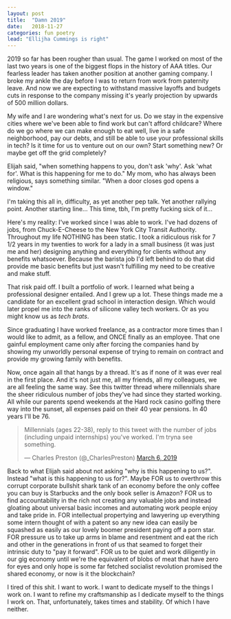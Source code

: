 ```yaml
---
layout: post
title:  "Damn 2019"
date:   2018-11-27
categories: fun poetry
lead: "Ellijha Cummings is right"
---
```


2019 so far has been rougher than usual. The game I worked on most of the last two years is one of the biggest flops in the history of AAA titles. Our fearless leader has taken another position at another gaming company. I broke my ankle the day before I was to return from work from paternity leave. And now we are expecting to withstand massive layoffs and budgets cuts in response to the company missing it's yearly projection by upwards of 500 million dollars.

My wife and I are wondering what's next for us. Do we stay in the expensive cities where we've been able to find work but can't afford childcare? Where do we go where we can make enough to eat well, live in a safe neighborhood, pay our debts, and still be able to use your professional skills in tech? Is it time for us to venture out on our own? Start something new? Or maybe get off the grid completely?

Elijah said, "when something happens to you, don't ask 'why'. Ask 'what for'. What is this happening for me to do." My mom, who has always been religious, says something similar. "When a door closes god opens a window."

I'm taking this all in, difficulty, as yet another pep talk. Yet another rallying point. Another starting line... This time, tbh, I'm pretty fucking sick of it...

Here's my reality: I've worked since I was able to work. I've had dozens of jobs, from Chuck-E-Cheese to the New York City Transit Authority. Throughout my life NOTHING has been static. I took a ridiculous risk for 7 1/2 years in my twenties to work for a lady in a small business (it was just me and her) designing anything and everything for clients without any benefits whatsoever. Because the barista job I'd left behind to do that did provide me basic benefits but just wasn't fulfilling my need to be creative and make stuff.

That risk paid off. I built a portfolio of work. I learned what being a professional designer entailed. And I grew up a lot. These things made me a candidate for an excellent grad school in interaction design. Which would later propel me into the ranks of silicone valley tech workers. Or as you might know us as <i>tech brats</i>.

Since graduating I have worked freelance, as a contractor more times than I would like to admit, as a fellow, and ONCE finally as an employee. That one gainful employment came only after forcing the companies hand by showing my unworldly personal expense of trying to remain on contract and provide my growing family with benefits. 

Now, once again all that hangs by a thread. It's as if none of it was ever real in the first place. And it's not just me, all my friends, all my colleagues, we are all feeling the same way. See this twitter thread where millennials share the sheer ridiculous number of jobs they've had since they started working. All while our parents spend weekends at the Hard rock casino golfing there way into the sunset, all expenses paid on their 40 year pensions. In 40 years I'll be 76.

<blockquote class="twitter-tweet" data-lang="en"><p lang="en" dir="ltr">Millennials (ages 22-38), reply to this tweet with the number of jobs (including unpaid internships) you&#39;ve worked. I&#39;m tryna see something.</p>&mdash; Charles Preston (@_CharlesPreston) <a href="https://twitter.com/_CharlesPreston/status/1103313694774181888?ref_src=twsrc%5Etfw">March 6, 2019</a></blockquote>
<script async src="https://platform.twitter.com/widgets.js" charset="utf-8"></script>

Back to what Elijah said about not asking "why is this happening to us?". Instead "what is this happening to us for?". Maybe FOR us to overthrow this corrupt corporate bullshit shark tank of an economy before the only coffee you can buy is Starbucks and the only book seller is Amazon? FOR us to find accountability in the rich not creating any valuable jobs and instead gloating about universal basic incomes and automating work people enjoy and take pride in. FOR intellectual propertying and lawyering up everything some intern thought of with a patent so any new idea can easily be squashed as easily as our lovely boomer president paying off a porn star. FOR pressure us to take up arms in blame and resentment and eat the rich and other in the generations in front of us that seamed to forget their intrinsic duty to "pay it forward". FOR us to be quiet and work diligently in our gig economy until we're the equivalent of blobs of meat that have zero for eyes and only hope is some far fetched socialist revolution promised the shared economy, or now is it the blockchain?

I tired of this shit. I want to work. I want to dedicate myself to the things I work on. I want to refine my craftsmanship as I dedicate myself to the things I work on. That, unfortunately, takes times and stability. Of which I have neither.